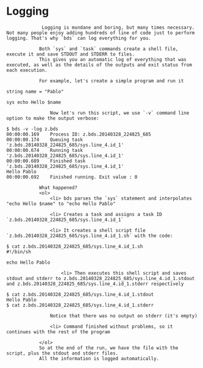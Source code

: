 # Logging 
				 Logging is mundane and boring, but many times necessary. Not many people enjoy adding hundreds of line of code just to perform logging. That's why `bds` can log everything for you.

				Both `sys` and `task` commands create a shell file, execute it and save STDOUT and STDERR to files.
				This gives you an automatic log of everything that was executed, as well as the details of the outputs and exit status from each execution.
				
				For example, let's create a simple program and run it
```
string name = "Pablo"

sys echo Hello $name
```

					Now let's run this script, we use `-v` command line option to make the output verbose:
```
$ bds -v -log z.bds
00:00:00.169	Process ID: z.bds.20140328_224825_685
00:00:00.174	Queuing task 'z.bds.20140328_224825_685/sys.line_4.id_1'
00:00:00.674	Running task 'z.bds.20140328_224825_685/sys.line_4.id_1'
00:00:00.689	Finished task 'z.bds.20140328_224825_685/sys.line_4.id_1'
Hello Pablo
00:00:00.692	Finished running. Exit value : 0
```
				What happened?
				<ol>
					<li> bds parses the `sys` statement and interpolates "echo Hello $name" to "echo Hello Pablo"

					<li> Creates a task and assigns a task ID `z.bds.20140328_224825_685/sys.line_4.id_1`

					<li> It creates a shell script file `z.bds.20140328_224825_685/sys.line_4.id_1.sh` with the code:
```
$ cat z.bds.20140328_224825_685/sys.line_4.id_1.sh 
#!/bin/sh

echo Hello Pablo
```

						<li> Then executes this shell script and saves stdout and stderr to z.bds.20140328_224825_685/sys.line_4.id_1.stdout and z.bds.20140328_224825_685/sys.line_4.id_1.stderr respectively
```
$ cat z.bds.20140328_224825_685/sys.line_4.id_1.stdout
Hello Pablo
$ cat z.bds.20140328_224825_685/sys.line_4.id_1.stderr
```
					Notice that there was no output on stderr (it's empty)

					<li> Command finished without problems, so it continues with the rest of the program
				
				</ol>
				So at the end of the run, we have the file with the script, plus the stdout and stderr files.
				All the information is logged automatically.
				

				

			

